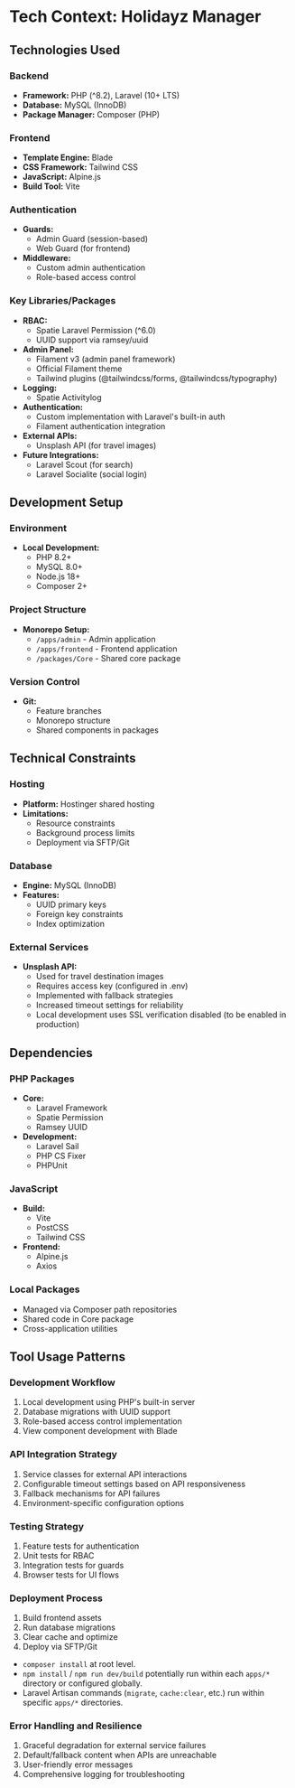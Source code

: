 # Tech Context: Holidayz Manager

## Technologies Used

### Backend
- **Framework:** PHP (^8.2), Laravel (10+ LTS)
- **Database:** MySQL (InnoDB)
- **Package Manager:** Composer (PHP)

### Frontend
- **Template Engine:** Blade
- **CSS Framework:** Tailwind CSS
- **JavaScript:** Alpine.js
- **Build Tool:** Vite

### Authentication
- **Guards:**
  - Admin Guard (session-based)
  - Web Guard (for frontend)
- **Middleware:**
  - Custom admin authentication
  - Role-based access control

### Key Libraries/Packages
- **RBAC:**
  - Spatie Laravel Permission (^6.0)
  - UUID support via ramsey/uuid
- **Admin Panel:**
  - Filament v3 (admin panel framework)
  - Official Filament theme
  - Tailwind plugins (@tailwindcss/forms, @tailwindcss/typography)
- **Logging:**
  - Spatie Activitylog
- **Authentication:**
  - Custom implementation with Laravel's built-in auth
  - Filament authentication integration
- **External APIs:**
  - Unsplash API (for travel images)
- **Future Integrations:**
  - Laravel Scout (for search)
  - Laravel Socialite (social login)

## Development Setup

### Environment
- **Local Development:**
  - PHP 8.2+
  - MySQL 8.0+
  - Node.js 18+
  - Composer 2+

### Project Structure
- **Monorepo Setup:**
  - `/apps/admin` - Admin application
  - `/apps/frontend` - Frontend application
  - `/packages/Core` - Shared core package

### Version Control
- **Git:**
  - Feature branches
  - Monorepo structure
  - Shared components in packages

## Technical Constraints

### Hosting
- **Platform:** Hostinger shared hosting
- **Limitations:**
  - Resource constraints
  - Background process limits
  - Deployment via SFTP/Git

### Database
- **Engine:** MySQL (InnoDB)
- **Features:**
  - UUID primary keys
  - Foreign key constraints
  - Index optimization

### External Services
- **Unsplash API:**
  - Used for travel destination images
  - Requires access key (configured in .env)
  - Implemented with fallback strategies
  - Increased timeout settings for reliability
  - Local development uses SSL verification disabled (to be enabled in production)

## Dependencies

### PHP Packages
- **Core:**
  - Laravel Framework
  - Spatie Permission
  - Ramsey UUID
- **Development:**
  - Laravel Sail
  - PHP CS Fixer
  - PHPUnit

### JavaScript
- **Build:**
  - Vite
  - PostCSS
  - Tailwind CSS
- **Frontend:**
  - Alpine.js
  - Axios

### Local Packages
- Managed via Composer path repositories
- Shared code in Core package
- Cross-application utilities

## Tool Usage Patterns

### Development Workflow
1. Local development using PHP's built-in server
2. Database migrations with UUID support
3. Role-based access control implementation
4. View component development with Blade

### API Integration Strategy
1. Service classes for external API interactions
2. Configurable timeout settings based on API responsiveness
3. Fallback mechanisms for API failures
4. Environment-specific configuration options

### Testing Strategy
1. Feature tests for authentication
2. Unit tests for RBAC
3. Integration tests for guards
4. Browser tests for UI flows

### Deployment Process
1. Build frontend assets
2. Run database migrations
3. Clear cache and optimize
4. Deploy via SFTP/Git

- `composer install` at root level.
- `npm install` / `npm run dev/build` potentially run within each `apps/*` directory or configured globally.
- Laravel Artisan commands (`migrate`, `cache:clear`, etc.) run within specific `apps/*` directories.

### Error Handling and Resilience
1. Graceful degradation for external service failures
2. Default/fallback content when APIs are unreachable
3. User-friendly error messages
4. Comprehensive logging for troubleshooting
